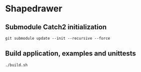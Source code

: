 # Shapedrawer

## Submodule Catch2 initialization

```
git submodule update --init --recursive --force
```

## Build application, examples and unittests

```
./build.sh
```

